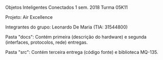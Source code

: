 Objetos Inteligentes Conectados 1 sem. 2018 Turma 05K11

Projeto: Air Excellence

Integrantes do grupo: Leonardo De Maria (TIA: 31544800)

Pasta "docs": Contém primeira (descrição do hardware) e segunda (interfaces, protocolos, rede) entregas.

Pasta "src": Contém terceira entrega (código fonte) e biblioteca MQ-135.
